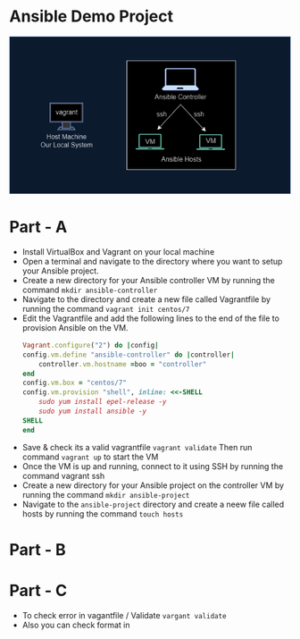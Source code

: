 # Ansible Demo Project
<img src="../Assets/demo.png"> <br>

# Part - A
- Install VirtualBox and Vagrant on your local machine
- Open a terminal and navigate to the directory where you want to setup your Ansible project.
- Create a new directory for your Ansible controller VM by running the command
 `mkdir ansible-controller`
- Navigate to the directory and create a new file called Vagrantfile by running the command 
`vagrant init centos/7`
- Edit the Vagrantfile and add the following lines to the end of the file to provision Ansible on the VM.
    ```ruby 
    Vagrant.configure("2") do |config|
    config.vm.define "ansible-controller" do |controller|
        controller.vm.hostname =boo = "controller"
    end
    config.vm.box = "centos/7"
    config.vm.provision "shell", inline: <<-SHELL
        sudo yum install epel-release -y
        sudo yum install ansible -y
    SHELL
    end
    ```
-  Save & check its a valid vagrantfile `vagrant validate` Then run command `vagrant up` to start the VM 
- Once  the VM is up and running, connect to it using SSH by running the command vagrant ssh
- Create a new directory for your Ansible project on the controller VM by running the command 
`mkdir ansible-project`
- Navigate to the `ansible-project` directory and create a neew file called hosts by running the command `touch hosts` 
# Part - B
# Part - C

- To check error in vagantfile / Validate
`vargant validate`
- Also you can check format in <a href="https://codebeautify.org/ruby-formatter-beautifier">